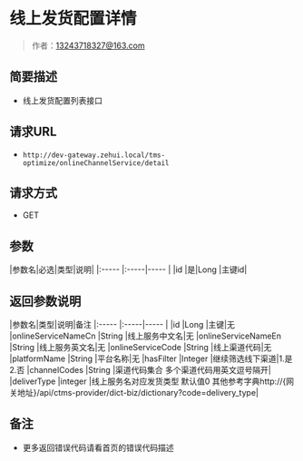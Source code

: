 # 线上发货配置详情

> 作者：13243718327@163.com

## 简要描述

- 线上发货配置列表接口

## 请求URL
- `http://dev-gateway.zehui.local/tms-optimize/onlineChannelService/detail`
  
## 请求方式
- GET

## 参数

|参数名|必选|类型|说明|
|:-----  |:-----|-----                  |
|id |是|Long   |主键id|



## 返回参数说明

|参数名|类型|说明|备注
|:-----  |:-----|-----                  |
|id |Long   |主键|无
|onlineServiceNameCn |String   |线上服务中文名|无
|onlineServiceNameEn |String   |线上服务英文名|无
|onlineServiceCode |String   |线上渠道代码|无
|platformName |String   |平台名称|无
|hasFilter |Integer   |继续筛选线下渠道|1.是 2.否
|channelCodes |String   |渠道代码集合 多个渠道代码用英文逗号隔开|
|deliverType |integer   |线上服务名对应发货类型 默认值0 其他参考字典http://{网关地址}/api/ctms-provider/dict-biz/dictionary?code=delivery_type|

## 备注 

- 更多返回错误代码请看首页的错误代码描述